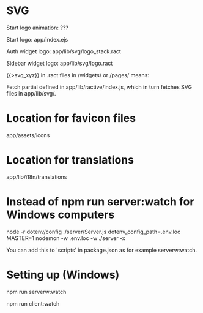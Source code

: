 # SVG

Start logo animation: ???

Start logo: app/index.ejs

Auth widget logo: app/lib/svg/logo_stack.ract

Sidebar widget logo: app/lib/svg/logo.ract

  

{{>svg_xyz}} in .ract files in /widgets/ or /pages/ means:

Fetch partial defined in app/lib/ractive/index.js, which in turn fetches SVG files in app/lib/svg/.

  

# Location for favicon files

app/assets/icons

  

# Location for translations

app/lib/i18n/translations

  

# Instead of npm run server:watch for Windows computers

node -r dotenv/config ./server/Server.js dotenv_config_path=.env.loc MASTER=1 nodemon -w .env.loc -w ./server -x

You can add this to 'scripts' in package.json as for example serverw:watch.

  

# Setting up (Windows)

npm run serverw:watch

npm run client:watch